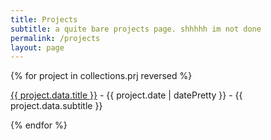 ```yaml
---
title: Projects
subtitle: a quite bare projects page. shhhhh im not done
permalink: /projects
layout: page
---
```


{% for project in collections.prj reversed %}
        <p><a href="{{ project.url }}">{{ project.data.title }}</a> - {{ project.date | datePretty }} - {{ project.data.subtitle }}</p>
{% endfor %}
